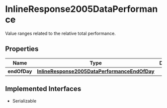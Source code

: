 

# InlineResponse2005DataPerformance

Value ranges related to the relative total performance.

## Properties

Name | Type | Description | Notes
------------ | ------------- | ------------- | -------------
**endOfDay** | [**InlineResponse2005DataPerformanceEndOfDay**](InlineResponse2005DataPerformanceEndOfDay.md) |  |  [optional]


## Implemented Interfaces

* Serializable


